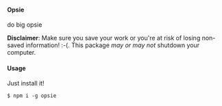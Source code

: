 #### Opsie

do big opsie

**Disclaimer**: Make sure you save your work or you're at risk of losing non-saved information! :-(. This package *may or may not* shutdown your computer.

#### Usage

Just install it!

```
$ npm i -g opsie
```
